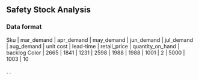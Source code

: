 ## Safety Stock Analysis

### Data format
Sku | mar_demand | apr_demand | may_demand | jun_demand | jul_demand | aug_demand | unit cost | lead-time | retail_price | quantity_on_hand | backlog
Color | 2665 | 1841 | 1231 | 2598 | 1988 | 1988 | 1001 | 2 | 5000 | 1003 | 10

```

``
